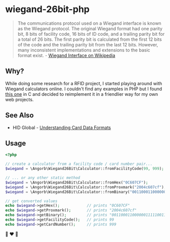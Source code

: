 # wiegand-26bit-php
>The communications protocol used on a Wiegand interface is known as the Wiegand protocol. The original Wiegand format had one parity bit, 8 bits of facility code, 16 bits of ID code, and a trailing parity bit for a total of 26 bits. The first parity bit is calculated from the first 12 bits of the code and the trailing parity bit from the last 12 bits. However, many inconsistent implementations and extensions to the basic format exist. - [Wiegand Interface on Wikipedia](https://en.wikipedia.org/wiki/Wiegand_interface#Protocol)

## Why?

While doing some research for a RFID project, I started playing around with Wiegand calculators online. I couldn't find any examples in PHP but I found [this one](https://github.com/jonathansm/wiegand-26bit-calculator) in C and decided to reimplement it in a friendlier way for my own web projects.

## See Also
- HID Global - [Understanding Card Data Formats](https://www.hidglobal.com/sites/default/files/hid-understanding_card_data_formats-wp-en.pdf)

## Usage
```php
<?php

// create a calculator from a facility code / card number pair...
$wiegand = \Angorb\Wiegand26Bit\Calculator::fromFacilityCode(99, 999);

// ... or any other static method
$wiegand = \Angorb\Wiegand26Bit\Calculator::fromHex("0C607CF");
$wiegand = \Angorb\Wiegand26Bit\Calculator::fromProxmark("2004c607cf");
$wiegand = \Angorb\Wiegand26Bit\Calculator::fromBinary("00110001100000011111001111");

// get converted values
echo $wiegand->getHex();            // prints "0C607CF"
echo $wiegand->getProxmark();       // prints "2004c607cf"
echo $wiegand->getBinary();         // prints "00110001100000011111001111"
echo $wiegand->getFacilityCode();   // prints 99
echo $wiegand->getCardNumber();     // prints 999

```

:robot: :heart: :robot: